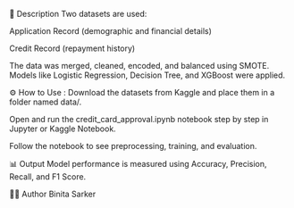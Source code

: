 📄 Description
Two datasets are used:

Application Record (demographic and financial details)

Credit Record (repayment history)

The data was merged, cleaned, encoded, and balanced using SMOTE. Models like Logistic Regression, Decision Tree, and XGBoost were applied.

⚙️ How to Use :
Download the datasets from Kaggle and place them in a folder named data/.

Open and run the credit_card_approval.ipynb notebook step by step in Jupyter or Kaggle Notebook.

Follow the notebook to see preprocessing, training, and evaluation.

📊 Output
Model performance is measured using Accuracy, Precision, Recall, and F1 Score.

👩‍💻 Author
Binita Sarker

